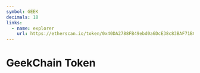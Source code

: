 ```yaml
---
symbol: GEEK
decimals: 18
links:
  - name: explorer
    url: https://etherscan.io/token/0x40DA2788FB49ebd0a6DcE38c83BAF71BC1ED2699
---
```


# GeekChain Token
